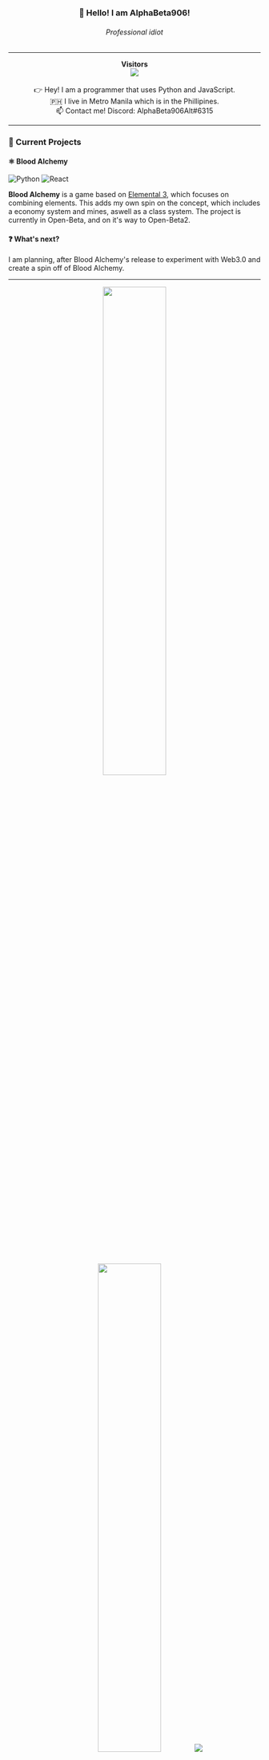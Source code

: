 
<h3 align="center">👋 Hello! I am AlphaBeta906!</h3>
<h6 align="center">Professional idiot</h6>
  
---
<p align="center">
  <b>Visitors</b><br/>
  <img src="https://profile-counter.glitch.me/AlphaBeta906/count.svg" /><br/><br/>
  👉 Hey! I am a programmer that uses Python and JavaScript.<br/>
  🇵🇭 I live in Metro Manila which is in the Phillipines.<br/>
  📫 Contact me! Discord: AlphaBeta906Alt#6315
</p>

---
### 🌱 Current Projects

#### ⚛️ Blood Alchemy
![Python](https://img.shields.io/badge/Python-14354C?style=for-the-badge&logo=python&logoColor=white)
![React](https://img.shields.io/badge/React-20232A?style=for-the-badge&logo=react&logoColor=61DAFB)

**Blood Alchemy** is a game based on [Elemental 3](https://www.youtube.com/watch?v=rQWwfYSUckY), which focuses on combining elements. This adds my own spin on the concept, which includes a economy system and mines, aswell as a class system. The project is currently in Open-Beta, and on it's way to Open-Beta2.

#### ❓ What's next?
I am planning, after Blood Alchemy's release to experiment with Web3.0 and create a spin off of Blood Alchemy.

---
<p align="center">
  <img height="50%" width="auto" src ="https://github-readme-stats.vercel.app/api?username=AlphaBeta906&show_icons=true&count_private=true&theme=darcula&hide_border=true&hide=issues,contribs&bg_color=00000000">
  <img height="50%" width="auto" src ="https://github-readme-stats.vercel.app/api/top-langs/?username=AlphaBeta906&layout=compact&hide_border=true&theme=darcula&bg_color=00000000&langs_count=6&hide=jupyter%20notebook,tex,css,php">
  <img src ="https://github-readme-streak-stats.herokuapp.com?user=AlphaBeta906&theme=darcula&hide_border=true&background=FFFFFF00">
</p>
